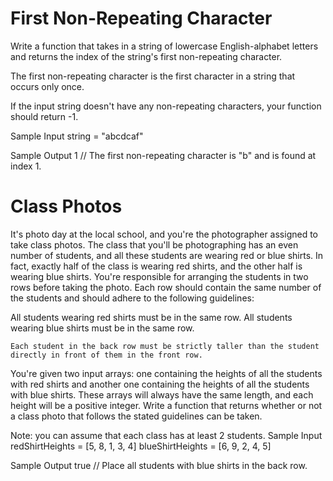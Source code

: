 # First Non-Repeating Character


  Write a function that takes in a string of lowercase English-alphabet letters
  and returns the index of the string's first non-repeating character.


  The first non-repeating character is the first character in a string that
  occurs only once.


  If the input string doesn't have any non-repeating characters, your function
  should return -1.

Sample Input
string = "abcdcaf"

Sample Output
1 // The first non-repeating character is "b" and is found at index 1.

# Class Photos


  It's photo day at the local school, and you're the photographer assigned to
  take class photos. The class that you'll be photographing has an even number
  of students, and all these students are wearing red or blue shirts. In fact,
  exactly half of the class is wearing red shirts, and the other half is wearing
  blue shirts. You're responsible for arranging the students in two rows before
  taking the photo. Each row should contain the same number of the students and
  should adhere to the following guidelines:


  All students wearing red shirts must be in the same row.
  All students wearing blue shirts must be in the same row.
  
    Each student in the back row must be strictly taller than the student
    directly in front of them in the front row.
  


  You're given two input arrays: one containing the heights of all the students
  with red shirts and another one containing the heights of all the students
  with blue shirts. These arrays will always have the same length, and each
  height will be a positive integer. Write a function that returns whether or
  not a class photo that follows the stated guidelines can be taken.

Note: you can assume that each class has at least 2 students.
Sample Input
redShirtHeights = [5, 8, 1, 3, 4]
blueShirtHeights = [6, 9, 2, 4, 5]

Sample Output
true // Place all students with blue shirts in the back row.

